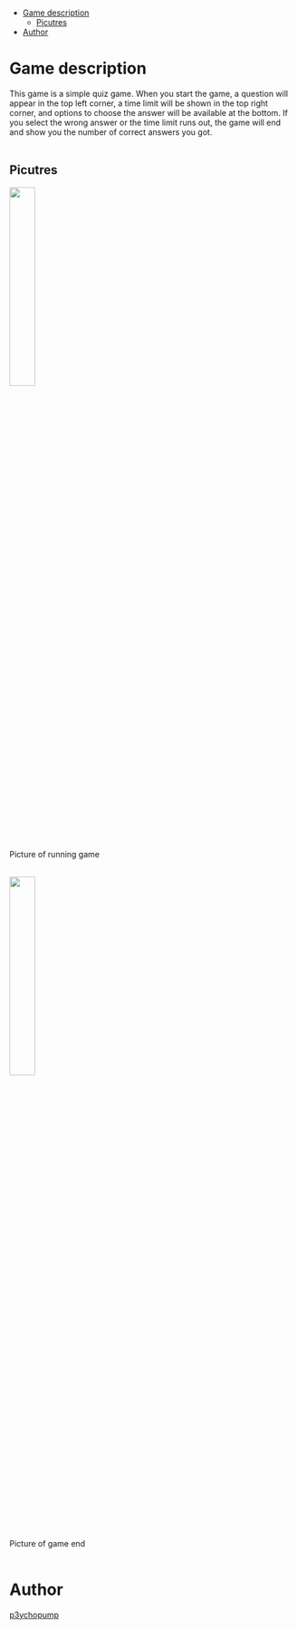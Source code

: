 </br>

- [Game description](#game-description)
  - [Picutres](#picutres)
- [Author](#author)

# Game description
This game is a simple quiz game. When you start the game, a question will appear in the top left corner, a time limit will be shown in the top right corner, and options to choose the answer will be available at the bottom. If you select the wrong answer or the time limit runs out, the game will end and show you the number of correct answers you got.
</br>
</br>

## Picutres
<img width="30%" src="https://github.com/p3ychopump/pygame-zero/assets/150225756/92f7d22c-9cea-4279-b309-4fa2d5bd2371"></br>
Picture of running game
</br>
</br>

<img width="30%" src="https://github.com/p3ychopump/pygame-zero/assets/150225756/2aedada9-83f9-4369-9971-64fec4c76fa4"></br>
Picture of game end
</br>
</br>

# Author
<a target="blank" href="https://github.com/p3ychopump">p3ychopump</a>